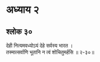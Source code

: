 # अध्याय २

## श्लोक ३०

देही नित्यमवध्योऽयं देहे सर्वस्य भारत ।<br>तस्मात्सर्वाणि भूतानि न त्वं शोचितुमर्हसि ॥ २-३०॥<br><br>

